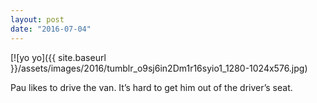 ```yaml
---
layout: post
date: "2016-07-04"
---
```


[![yo yo]({{ site.baseurl }}/assets/images/2016/tumblr_o9sj6in2Dm1r16syio1_1280-1024x576.jpg)

Pau likes to drive the van. It’s hard to get him out of the driver’s seat.

